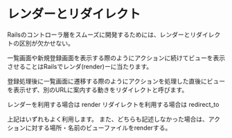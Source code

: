 # レンダーとリダイレクト

Railsのコントローラ層をスムーズに開発するためには、レンダーとリダイレクトの区別が欠かせない。

一覧画面や新規登録画面を表示する際のようにアクションに続けてビューを表示させることはRailsでレンダ(render)ーに当たります。

登録処理後に一覧画面に遷移する際のようにアクションを処理した直後にビューを表示せず、別のURLに案内する動きをリダイレクトと呼びます。

レンダーを利用する場合は render
リダイレクトを利用する場合は redirect_to

上記はいずれもよく利用します。
また、どちらも記述しなかった場合は、アクションに対する場所・名前のビューファイルをrenderする。 
